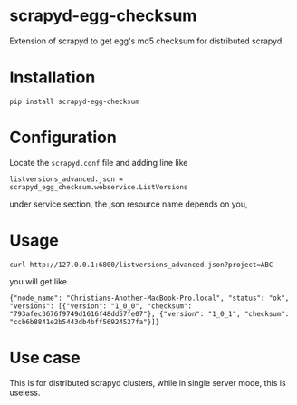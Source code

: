 # scrapyd-egg-checksum
Extension of scrapyd to get egg's md5 checksum for distributed scrapyd 

# Installation
```pip install scrapyd-egg-checksum```

# Configuration
Locate the ```scrapyd.conf``` file and adding line like 

```listversions_advanced.json = scrapyd_egg_checksum.webservice.ListVersions```

under service section, the json resource name depends on you, 

# Usage
```
curl http://127.0.0.1:6800/listversions_advanced.json?project=ABC
```

you will get like

```
{"node_name": "Christians-Another-MacBook-Pro.local", "status": "ok", "versions": [{"version": "1_0_0", "checksum": "793afec3676f9749d1616f48dd57fe07"}, {"version": "1_0_1", "checksum": "ccb6b8841e2b5443db4bff56924527fa"}]}
```


# Use case
This is for distributed scrapyd clusters, while in single server mode, this is useless.